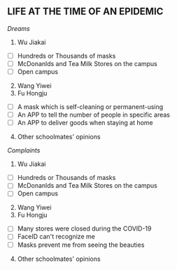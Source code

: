 ﻿## LIFE AT THE TIME OF AN EPIDEMIC

*Dreams*
 1. Wu Jiakai
 - [ ] Hundreds or Thousands of masks
 - [ ] McDonanlds and Tea Milk Stores on the campus
 - [ ] Open campus
 2. Wang Yiwei
 3. Fu Hongju
 - [ ] A mask which is self-cleaning or permanent-using
 - [ ] An APP to tell the number of people in specific areas
 - [ ] An APP to deliver goods when staying at home
 4. Other schoolmates' opinions


*Complaints*
 1. Wu Jiakai
 - [ ] Hundreds or Thousands of masks
 - [ ] McDonanlds and Tea Milk Stores on the campus
 - [ ] Open campus
 2. Wang Yiwei
 3. Fu Hongju
 - [ ] Many stores were closed during the COVID-19
 - [ ] FaceID can't recognize me
 - [ ] Masks prevent me from seeing the beauties
 4. Other schoolmates' opinions
